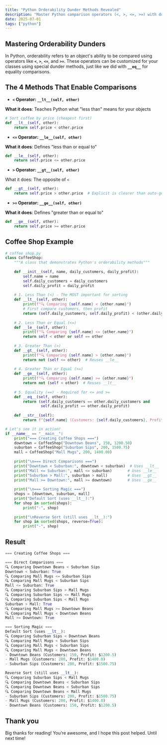 ```yaml
---
title: "Python Orderability Dunder Methods Revealed"
description: "Master Python comparison operators (<, >, <=, >=) with dunder methods. Learn how to make objects sortable using a CoffeeShop example with clear code."
date: 2025-07-01
tags: ["python"]
---
```


## Mastering Orderability Dunders

In Python, orderability refers to an object's ability to be compared using operators like **`<`**, **`>`**, **`<=`**, and **`>=`**. These operators can be customized for your classes using special dunder methods, just like we did with **`__eq__`** for equality comparisons.

## The 4 Methods That Enable Comparisons

- **`<` Operator: `__lt__(self, other)`**

**What it does**: Teaches Python what "less than" means for your objects

```python
# Sort coffee by price (cheapest first)
def __lt__(self, other):
    return self.price < other.price
```

- **`<=` Operator: `__le__(self, other)`**

**What it does**: Defines "less than or equal to"

```python
def __le__(self, other):
    return self.price <= other.price
```

- **`>` Operator: `__gt__(self, other)`**

What it does: The opposite of `<`

```python
def __gt__(self, other):
    return self.price > other.price  # Explicit is clearer than auto-generated
```

- **`>=` Operator: `__ge__(self, other)`**

**What it does**: Defines "greater than or equal to"

```python
def __ge__(self, other):
    return self.price >= other.price
```

## **Coffee Shop Example**

```python
# coffee_shop.py
class CoffeeShop:
    """A class that demonstrates Python's orderability methods"""
    
    def __init__(self, name, daily_customers, daily_profit):
        self.name = name
        self.daily_customers = daily_customers
        self.daily_profit = daily_profit
    
    # 1. Less Than (<) - The MOST important for sorting
    def __lt__(self, other):
        print(f"🔍 Comparing {self.name} < {other.name}")
        # First compare customers, then profit
        return (self.daily_customers, self.daily_profit) < (other.daily_customers, other.daily_profit)
    
    # 2. Less Than or Equal (<=)
    def __le__(self, other):
        print(f"🔍 Comparing {self.name} <= {other.name}")
        return self < other or self == other
    
    # 3. Greater Than (>)
    def __gt__(self, other):
        print(f"🔍 Comparing {self.name} > {other.name}")
        return not (self <= other)  # Reuses __le__
    
    # 4. Greater Than or Equal (>=)
    def __ge__(self, other):
        print(f"🔍 Comparing {self.name} >= {other.name}")
        return not (self < other)  # Reuses __lt__
    
    # 5. Equality (==) - Required for <= and >=
    def __eq__(self, other):
        return (self.daily_customers == other.daily_customers and 
                self.daily_profit == other.daily_profit)
    
    def __str__(self):
        return f"{self.name} (Customers: {self.daily_customers}, Profit: ${self.daily_profit})"

# Let's see it in action!
if __name__ == "__main__":
    print("=== Creating Coffee Shops ===")
    downtown = CoffeeShop("Downtown Beans", 150, 1200.50)
    suburban = CoffeeShop("Suburban Sips", 200, 1500.75)
    mall = CoffeeShop("Mall Mugs", 200, 1400.00)
    
    print("\n=== Direct Comparisons ===")
    print("Downtown < Suburban:", downtown < suburban)  # Uses __lt__
    print("Mall <= Suburban:", mall <= suburban)       # Uses __le__
    print("Suburban > Mall:", suburban > mall)         # Uses __gt__
    print("Mall >= Downtown:", mall >= downtown)       # Uses __ge__
    
    print("\n=== Sorting Magic ===")
    shops = [downtown, suburban, mall]
    print("Default Sort (uses __lt__):")
    for shop in sorted(shops):
        print("-", shop)
    
    print("\nReverse Sort (still uses __lt__):")
    for shop in sorted(shops, reverse=True):
        print("-", shop)
```

## Result

```python
=== Creating Coffee Shops ===

=== Direct Comparisons ===
🔍 Comparing Downtown Beans < Suburban Sips
Downtown < Suburban: True
🔍 Comparing Mall Mugs <= Suburban Sips
🔍 Comparing Mall Mugs < Suburban Sips
Mall <= Suburban: True
🔍 Comparing Suburban Sips > Mall Mugs
🔍 Comparing Suburban Sips <= Mall Mugs
🔍 Comparing Suburban Sips < Mall Mugs
Suburban > Mall: True
🔍 Comparing Mall Mugs >= Downtown Beans
🔍 Comparing Mall Mugs < Downtown Beans
Mall >= Downtown: True

=== Sorting Magic ===
Default Sort (uses __lt__):
🔍 Comparing Suburban Sips < Downtown Beans
🔍 Comparing Mall Mugs < Suburban Sips
🔍 Comparing Mall Mugs < Suburban Sips
🔍 Comparing Mall Mugs < Downtown Beans
- Downtown Beans (Customers: 150, Profit: $1200.5)
- Mall Mugs (Customers: 200, Profit: $1400.0)
- Suburban Sips (Customers: 200, Profit: $1500.75)

Reverse Sort (still uses __lt__):
🔍 Comparing Suburban Sips < Mall Mugs
🔍 Comparing Downtown Beans < Suburban Sips
🔍 Comparing Downtown Beans < Suburban Sips
🔍 Comparing Downtown Beans < Mall Mugs
- Suburban Sips (Customers: 200, Profit: $1500.75)
- Mall Mugs (Customers: 200, Profit: $1400.0)
- Downtown Beans (Customers: 150, Profit: $1200.5)
```

## Thank you

Big thanks for reading! You’re awesome, and I hope this post helped. Until next time!
